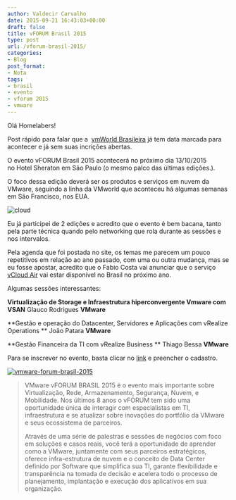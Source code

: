 ```yaml
---
author: Valdecir Carvalho
date: 2015-09-21 16:43:03+00:00
draft: false
title: vFORUM Brasil 2015
type: post
url: /vforum-brasil-2015/
categories:
- Blog
post_format:
- Nota
tags:
- brasil
- evento
- vforum 2015
- vmware
---
```


Olá Homelabers!

Post rápido para falar que a  [vmWorld Brasileira](https://www.vmworld.com/en/index.html) já tem data marcada para acontecer e já sem suas incrições abertas.

O evento vFORUM Brasil 2015 acontecerá no próximo dia 13/10/2015 no Hotel Sheraton em São Paulo (o mesmo palco das últimas edições.).

O foco dessa edição deverá ser os produtos e serviços em nuvem da VMware, seguindo a linha da VMworld que aconteceu há algumas semanas em São Francisco, nos EUA.

![cloud](/imagens/2015/09/cloud.png)


Eu já participei de 2 edições e acredito que o evento é bem bacana, tanto pela parte técnica quando pelo networking que rola durante as sessões e nos intervalos.

Pela agenda que foi postada no site, os temas me parecem um pouco repetitivos em relação ao ano passado, com uma ou outra mudança, mas se eu fosse apostar, acredito que o Fabio Costa vai anunciar que o serviço [vCloud Air](http://www.vmware.com/cloud-services/) vai estar disponível no Brasil no próximo ano.



Algumas sessões interessantes:

**Virtualização de Storage e Infraestrutura hiperconvergente Vmware com VSAN**
Glauco Rodrigues
**VMware**

**Gestão e operação do Datacenter, Servidores e Aplicações com vRealize Operations **
João Patara
**VMware**

**Gestão Financeira da TI com vRealize Business **
Thiago Bessa
**VMware**

Para se inscrever no evento, basta clicar no [link](http://www.shoplins.com/webcheckin/TY5NQ9/0/login) e preencher o cadastro.

[![vmware-forum-brasil-2015](/imagens/2015/09/vmware-forum-brasil-2015.png)
](http://latamvmwareforum.com/brasil/index.html)



<blockquote>VMware vFORUM BRASIL 2015 é o evento mais importante sobre Virtualização, Rede, Armazenamento, Segurança, Nuvem, e Mobilidade. Nos últimos 8 anos o vFORUM tem sido uma oportunidade única de interagir com especialistas em TI, infraestrutura e se atualizar sobre inovações do portfólio da VMware e seus ecossistema de parceiros.

Através de uma série de palestras e sessões de negócios com foco em soluções e casos reais, você terá a oportunidade de aprender como a VMware, juntamente com seus parceiros estratégicos, oferece infra-estrutura de nuvem e o conceito de Data Center definido por Software que simplifica sua TI, garante flexibilidade e transparência na tomada de decisão e acelera todo o processo de planejamento, implantação e execução dos aplicativos em sua organização.</blockquote>




